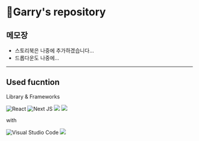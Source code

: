 # 🍎Garry's repository

## 메모장
+ 스토리북은 나중에 추가하겠습니다...
+ 드롭다운도 나중에...

<hr/>

## Used fucntion
Library & Frameworks

![React](https://img.shields.io/badge/react-%2320232a.svg?style=for-the-badge&logo=react&logoColor=%2361DAFB)
![Next JS](https://img.shields.io/badge/Next-black?style=for-the-badge&logo=next.js&logoColor=white)
<img src="https://img.shields.io/badge/Reudx-764ABC?style=for-the-badge&logo=Redux&logoColor=white">
<img src="https://img.shields.io/badge/StoryBook-FF4785?style=for-the-badge&logo=storybook&logoColor=white">

with

![Visual Studio Code](https://img.shields.io/badge/Visual%20Studio%20Code-0078d7.svg?style=for-the-badge&logo=visual-studio-code&logoColor=white)
<img src="https://img.shields.io/badge/Yarn-2C8EBB?style=for-the-badge&logo=yarn&logoColor=white">
